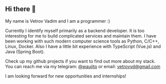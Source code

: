 ## Hi there 👋

My name is Vetrov Vadim and I am a programmer :) 

Currently I identify myself primarily as a backend developer. It is too interesting for me to build complicated services and maintain them.
I have been working with such modern computer science tools as Python, C/C++, Linux, Docker. Also I have a little bit experience with TypeScript (Vue.js) and Java (Spring Boot).

Check up my github projects if you want to find out more about my stack.
You can reach me via my telegram: [@waujito](https://t.me/waujito) or email: [vetrovvd@gmail.com](mailto:vetrovvd@gmail.com)

I am looking forward for new opportunities and internships!
